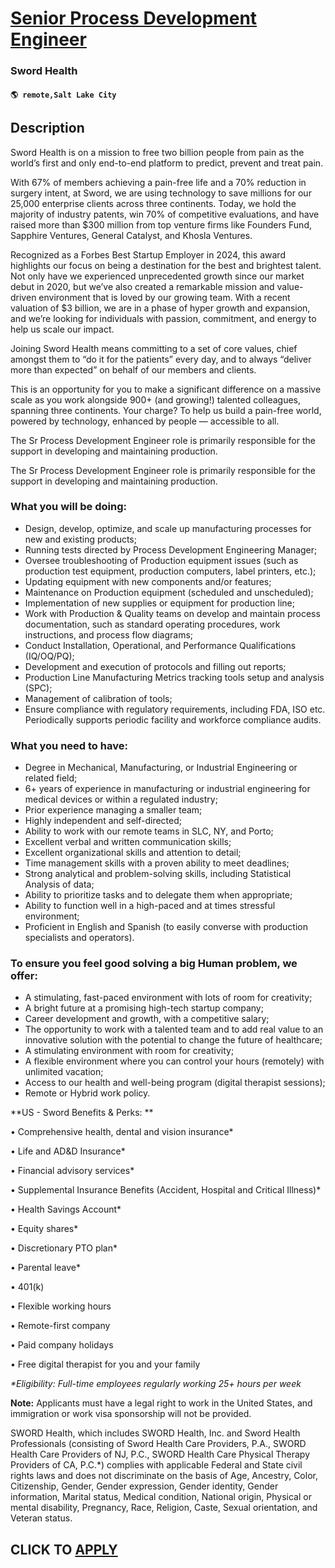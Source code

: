 # [Senior Process Development Engineer](https://www.remotewlb.com/apply/senior-process-development-engineer)  
### Sword Health  
#### `🌎 remote,Salt Lake City`  

## Description

Sword Health is on a mission to free two billion people from pain as the world’s first and only end-to-end platform to predict, prevent and treat pain.

  

With 67% of members achieving a pain-free life and a 70% reduction in surgery intent, at Sword, we are using technology to save millions for our 25,000 enterprise clients across three continents. Today, we hold the majority of industry patents, win 70% of competitive evaluations, and have raised more than $300 million from top venture firms like Founders Fund, Sapphire Ventures, General Catalyst, and Khosla Ventures.

  

Recognized as a Forbes Best Startup Employer in 2024, this award highlights our focus on being a destination for the best and brightest talent. Not only have we experienced unprecedented growth since our market debut in 2020, but we’ve also created a remarkable mission and value-driven environment that is loved by our growing team. With a recent valuation of $3 billion, we are in a phase of hyper growth and expansion, and we’re looking for individuals with passion, commitment, and energy to help us scale our impact.

  

Joining Sword Health means committing to a set of core values, chief amongst them to “do it for the patients” every day, and to always “deliver more than expected” on behalf of our members and clients.

  

This is an opportunity for you to make a significant difference on a massive scale as you work alongside 900+ (and growing!) talented colleagues, spanning three continents. Your charge? To help us build a pain-free world, powered by technology, enhanced by people — accessible to all.

  

The Sr Process Development Engineer role is primarily responsible for the support in developing and maintaining production.

  

The Sr Process Development Engineer role is primarily responsible for the support in developing and maintaining production.

  

### What you will be doing:

* Design, develop, optimize, and scale up manufacturing processes for new and existing products;
* Running tests directed by Process Development Engineering Manager;
* Oversee troubleshooting of Production equipment issues (such as production test equipment, production computers, label printers, etc.);
* Updating equipment with new components and/or features;
* Maintenance on Production equipment (scheduled and unscheduled);
* Implementation of new supplies or equipment for production line;
* Work with Production & Quality teams on develop and maintain process documentation, such as standard operating procedures, work instructions, and process flow diagrams;
* Conduct Installation, Operational, and Performance Qualifications (IQ/OQ/PQ);
* Development and execution of protocols and filling out reports;
* Production Line Manufacturing Metrics tracking tools setup and analysis (SPC);
* Management of calibration of tools;
* Ensure compliance with regulatory requirements, including FDA, ISO etc. Periodically supports periodic facility and workforce compliance audits.

  

### What you need to have:

* Degree in Mechanical, Manufacturing, or Industrial Engineering or related field;
* 6+ years of experience in manufacturing or industrial engineering for medical devices or within a regulated industry;
* Prior experience managing a smaller team;
* Highly independent and self-directed;
* Ability to work with our remote teams in SLC, NY, and Porto;
* Excellent verbal and written communication skills;
* Excellent organizational skills and attention to detail;
* Time management skills with a proven ability to meet deadlines;
* Strong analytical and problem-solving skills, including Statistical Analysis of data;
* Ability to prioritize tasks and to delegate them when appropriate;
* Ability to function well in a high-paced and at times stressful environment;
* Proficient in English and Spanish (to easily converse with production specialists and operators).

  

### To ensure you feel good solving a big Human problem, we offer:

* A stimulating, fast-paced environment with lots of room for creativity;
* A bright future at a promising high-tech startup company;
* Career development and growth, with a competitive salary;
* The opportunity to work with a talented team and to add real value to an innovative solution with the potential to change the future of healthcare;
* A stimulating environment with room for creativity;
* A flexible environment where you can control your hours (remotely) with unlimited vacation;
* Access to our health and well-being program (digital therapist sessions);
* Remote or Hybrid work policy.

  

 **US - Sword Benefits & Perks: **

  

• Comprehensive health, dental and vision insurance*

• Life and AD&D Insurance*

• Financial advisory services*

• Supplemental Insurance Benefits (Accident, Hospital and Critical Illness)*

• Health Savings Account*

• Equity shares*

• Discretionary PTO plan*

• Parental leave*

• 401(k)

• Flexible working hours

• Remote-first company

• Paid company holidays

• Free digital therapist for you and your family

  

 _*Eligibility: Full-time employees regularly working 25+ hours per week_

  

 **Note:** Applicants must have a legal right to work in the United States, and immigration or work visa sponsorship will not be provided.

  

  

SWORD Health, which includes SWORD Health, Inc. and Sword Health Professionals (consisting of Sword Health Care Providers, P.A., SWORD Health Care Providers of NJ, P.C., SWORD Health Care Physical Therapy Providers of CA, P.C.*) complies with applicable Federal and State civil rights laws and does not discriminate on the basis of Age, Ancestry, Color, Citizenship, Gender, Gender expression, Gender identity, Gender information, Marital status, Medical condition, National origin, Physical or mental disability, Pregnancy, Race, Religion, Caste, Sexual orientation, and Veteran status.

  
## CLICK TO [APPLY](https://www.remotewlb.com/apply/senior-process-development-engineer)


